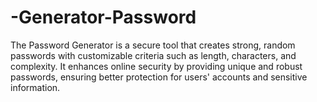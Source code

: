 # -Generator-Password
The Password Generator is a secure tool that creates strong, random passwords with customizable criteria such as length, characters, and complexity. It enhances online security by providing unique and robust passwords, ensuring better protection for users' accounts and sensitive information.
